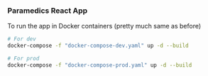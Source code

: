 ### Paramedics React App

To run the app in Docker containers (pretty much same as before)

```bash
# For dev
docker-compose -f "docker-compose-dev.yaml" up -d --build

# For prod
docker-compose -f "docker-compose-prod.yaml" up -d --build
```
